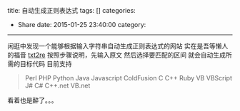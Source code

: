 title: 自动生成正则表达式
tags: []
categories:
  - Share
date: 2015-01-25 23:40:00
category:
---
闲逛中发现一个能够根据输入字符串自动生成正则表达式的网站
实在是吾等懒人的福音
[txt2re](http://www.txt2re.com/)
按照步骤说明，先输入原文
然后选择要匹配的区间
就会自动生成所需的目标代码
目前支持

>Perl
>PHP
>Python
>Java
>Javascript
>ColdFusion
>C
>C++
>Ruby
>VB
>VBScript
>J#
>C#
>C++.net
>VB.net

看着也是醉了。。。